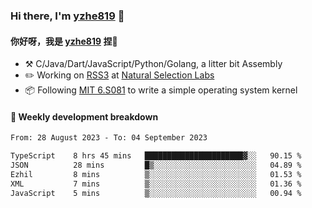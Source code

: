 ### Hi there, I'm [yzhe819](https://github.com/yzhe819) 👋

#### 你好呀，我是 [yzhe819](https://github.com/yzhe819) 捏👋

- :hammer_and_pick: C/Java/Dart/JavaScript/Python/Golang, a litter bit Assembly
- :pencil2: Working on [RSS3](https://github.com/NaturalSelectionLabs/RSS3) at [Natural Selection Labs](https://github.com/NaturalSelectionLabs)
- 📦 Following [MIT 6.S081](https://pdos.csail.mit.edu/6.S081/2020/) to write a simple operating system kernel



#### 📝 Weekly development breakdown

<!--START_SECTION:waka-->

```txt
From: 28 August 2023 - To: 04 September 2023

TypeScript    8 hrs 45 mins   ██████████████████████▓░░   90.15 %
JSON          28 mins         █▒░░░░░░░░░░░░░░░░░░░░░░░   04.89 %
Ezhil         8 mins          ▒░░░░░░░░░░░░░░░░░░░░░░░░   01.53 %
XML           7 mins          ▒░░░░░░░░░░░░░░░░░░░░░░░░   01.36 %
JavaScript    5 mins          ▒░░░░░░░░░░░░░░░░░░░░░░░░   00.94 %
```

<!--END_SECTION:waka-->




